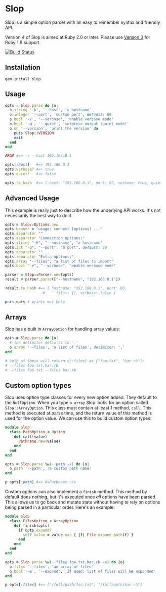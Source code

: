 Slop
====

Slop is a simple option parser with an easy to remember syntax and friendly API.

Version 4 of Slop is aimed at Ruby 2.0 or later. Please use
[Version 3](https://github.com/leejarvis/slop/tree/v3) for Ruby 1.9 support.

[![Build Status](https://travis-ci.org/leejarvis/slop.png?branch=master)](http://travis-ci.org/leejarvis/slop)

Installation
------------

    gem install slop

Usage
-----

```ruby
opts = Slop.parse do |o|
  o.string '-h', '--host', 'a hostname'
  o.integer '--port', 'custom port', default: 80
  o.bool '-v', '--verbose', 'enable verbose mode'
  o.bool '-q', '--quiet', 'surpress output (quiet mode)'
  o.on '--version', 'print the version' do
    puts Slop::VERSION
    exit
  end
end

ARGV #=> -v --host 192.168.0.1

opts[:host]   #=> 192.168.0.1
opts.verbose? #=> true
opts.quiet?   #=> false

opts.to_hash  #=> { host: "192.168.0.1", port: 80, verbose: true, quiet: false }
```

Advanced Usage
--------------

This example is really just to describe how the underlying API works.
It's not necessarily the best way to do it.

```ruby
opts = Slop::Options.new
opts.banner = "usage: connect [options] ..."
opts.separator ""
opts.separator "Connection options:"
opts.string "-H", "--hostname", "a hostname"
opts.int "-p", "--port", "a port", default: 80
opts.separator ""
opts.separator "Extra options:"
opts.array "--files", "a list of files to import"
opts.bool "-v", "--verbose", "enable verbose mode"

parser = Slop::Parser.new(opts)
result = parser.parse(["--hostname", "192.168.0.1"])

result.to_hash #=> { hostname: "192.168.0.1", port: 80,
                 #     files: [], verbose: false }

puts opts # prints out help
```

Arrays
------

Slop has a built in `ArrayOption` for handling array values:

```ruby
opts = Slop.parse do |o|
  # the delimiter defaults to ','
  o.array '--files', 'a list of files', delimiter: ','
end

# both of these will return o[:files] as ["foo.txt", "bar.rb"]:
# --files foo.txt,bar.rb
# --files foo.txt --files bar.rb
```

Custom option types
-------------------

Slop uses option type classes for every new option added. They default to the
`NullOption`. When you type `o.array` Slop looks for an option called
`Slop::ArrayOption`. This class must contain at least 1 method, `call`. This
method is executed at parse time, and the return value of this method is
used for the option value. We can use this to build custom option types:

```ruby
module Slop
  class PathOption < Option
    def call(value)
      Pathname.new(value)
    end
  end
end

opts = Slop.parse %w(--path ~/) do |o|
  o.path '--path', 'a custom path name'
end

p opts[:path] #=> #<Pathname:~/>
```

Custom options can also implement a `finish` method. This method by default
does nothing, but it's executed once *all* options have been parsed. This
allows us to go back and mutate state without having to rely on options
being parsed in a particular order. Here's an example:

```ruby
module Slop
  class FilesOption < ArrayOption
    def finish(opts)
      if opts.expand?
        self.value = value.map { |f| File.expand_path(f) }
      end
    end
  end
end

opts = Slop.parse %w(--files foo.txt,bar.rb -e) do |o|
  o.files '--files', 'an array of files'
  o.bool '-e', '--expand', 'if used, list of files will be expanded'
end

p opts[:files] #=> ["/full/path/foo.txt", "/full/path/bar.rb"]
```

